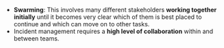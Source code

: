 - **Swarming**: This involves many different stakeholders **working together initially** until it becomes very clear which of them is best placed to continue and which can move on to other tasks.
- Incident management requires a **high level of collaboration** within and between teams.